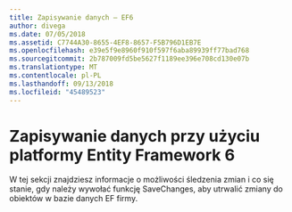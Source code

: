 ```yaml
---
title: Zapisywanie danych — EF6
author: divega
ms.date: 07/05/2018
ms.assetid: C7744A30-8655-4EF8-8657-F5B796D1EB7E
ms.openlocfilehash: e39e5f9e8960f910f597f6aba89939ff77bad768
ms.sourcegitcommit: 2b787009fd5be5627f1189ee396e708cd130e07b
ms.translationtype: MT
ms.contentlocale: pl-PL
ms.lasthandoff: 09/13/2018
ms.locfileid: "45489523"
---
```

# <a name="saving-data-with-entity-framework-6"></a>Zapisywanie danych przy użyciu platformy Entity Framework 6

W tej sekcji znajdziesz informacje o możliwości śledzenia zmian i co się stanie, gdy należy wywołać funkcję SaveChanges, aby utrwalić zmiany do obiektów w bazie danych EF firmy.
